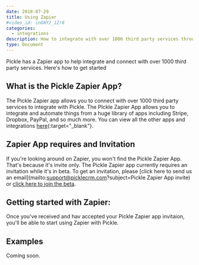 ```yaml
---
date: 2018-07-29
title: Using Zapier
#video_id: inGNY2_1Zr8
categories:
  - integrations
description: How to integrate with over 1000 third party services through Zapier
type: Document
---
```

Pickle has a Zapier app to help integrate and connect with over 1000 third party services. Here's how to get started

## What is the Pickle Zapier App?
The Pickle Zapier app allows you to connect with over 1000 third party services to integrate with Pickle. The PIckle Zapier App allows you to integrate and automate things from a huge library of apps including Stripe, Dropbox, PayPal, and so much more.  You can view all the other apps and integrations [here](https://zapier.com/apps){:target="_blank"}.

## Zapier App requires and Invitation
If you're looking around on Zapier, you won't find the Pickle Zapier App. That's because it's invite only. The Pickle Zapier app currently requires an invitation while it's in beta. To get an invitation, please [click here to send us an email](mailto:support@picklecrm.com?subject=Pickle Zapier App invite) or [click here to join the beta](https://zapier.com/platform/public-invite/3588/6f2cd999810cbc79d9a2d56100d18bd1/).

## Getting started with Zapier:
Once you've received and hav accepted your Pickle Zapier app invitaion, you'll be able to start using Zapier with Pickle.

## Examples
Coming soon.
